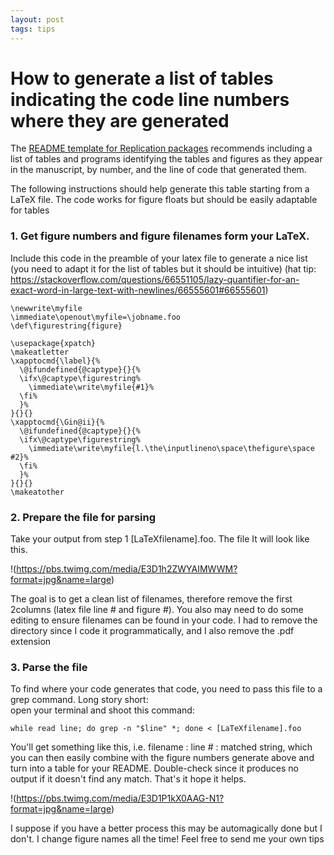 ```yaml
---
layout: post
tags: tips
---
```


# How to generate a list of tables indicating the code line numbers where they are generated

The [README template for Replication packages](https://social-science-data-editors.github.io/template_README/) 
recommends including a list of tables and programs identifying the tables and figures as they appear in the manuscript, by number,
and the line of code that generated them. 

The following instructions should help generate this table starting from a LaTeX file. The code works for figure floats but should be easily 
adaptable for tables 

### 1. Get figure numbers and figure filenames form your LaTeX. 

Include this code in the preamble of your latex file to generate a nice list (you need to adapt it for the list of tables but it should be intuitive)
(hat tip: https://stackoverflow.com/questions/66551105/lazy-quantifier-for-an-exact-word-in-large-text-with-newlines/66555601#66555601)
```
\newwrite\myfile
\immediate\openout\myfile=\jobname.foo
\def\figurestring{figure}

\usepackage{xpatch}
\makeatletter
\xapptocmd{\label}{%
  \@ifundefined{@captype}{}{%
  \ifx\@captype\figurestring%
    \immediate\write\myfile{#1}%
  \fi%
  }%
}{}{}
\xapptocmd{\Gin@ii}{%
  \@ifundefined{@captype}{}{%
  \ifx\@captype\figurestring%
    \immediate\write\myfile{l.\the\inputlineno\space\thefigure\space #2}%
  \fi%
  }%
}{}{}
\makeatother

```

### 2. Prepare the file for parsing
Take your output from step 1 [LaTeXfilename].foo. The file  It will look like this. 

!(https://pbs.twimg.com/media/E3D1h2ZWYAIMWWM?format=jpg&name=large)

The goal is to get a clean list of filenames, therefore remove the first 2columns (latex file line # and figure #). 
You also may need to do some editing to ensure filenames can be found in your code. I had to remove the directory since I 
code it programmatically, and I also remove the .pdf extension

### 3. Parse the file

To find where your code generates that code, you need to pass this file to a grep command. Long story short:  
open your terminal and shoot this command:
```
while read line; do grep -n "$line" *; done < [LaTeXfilename].foo
```
You'll get something like this, i.e. filename : line # : matched string, which you can then easily combine with the figure numbers generate above and turn into a table for your README. Double-check since it produces no output if it doesn't find any match. That's it hope it helps.

!(https://pbs.twimg.com/media/E3D1P1kX0AAG-N1?format=jpg&name=large)

I suppose if you have a better process this may be automagically done but I don't. 
I change figure names all the time! Feel free to send me your own tips
